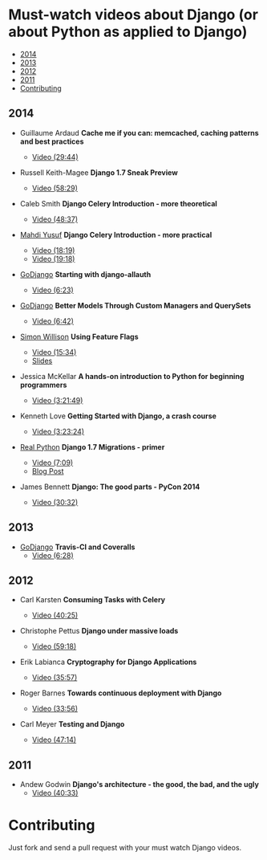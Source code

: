 Must-watch videos about Django (or about Python as applied to Django)
=============

- [2014](#2014)
- [2013](#2013)
- [2012](#2012)
- [2011](#2011)
- [Contributing](#contributing)

## 2014
* Guillaume Ardaud **Cache me if you can: memcached, caching patterns and best practices**
  * [Video (29:44)](https://www.youtube.com/watch?v=R8Xmeynf1T4)

* Russell Keith-Magee **Django 1.7 Sneak Preview**
    * [Video (58:29)](https://www.youtube.com/watch?v=_DPXgr6m1sg)

* Caleb Smith **Django Celery Introduction - more theoretical**
  * [Video (48:37)](https://www.youtube.com/watch?v=3cyq5DHjymw)

* [Mahdi Yusuf](http://neckbeardrepublic.com/) **Django Celery Introduction - more practical**
    * [Video (18:19)](http://neckbeardrepublic.com/screencasts/django-celery-part-1)
    * [Video (19:18)](http://neckbeardrepublic.com/screencasts/django-celery-part-2)
   
* [GoDjango](https://godjango.com/) **Starting with django-allauth**
    * [Video (6:23)](https://godjango.com/65-starting-with-django-allauth/ )

* [GoDjango](https://godjango.com/) **Better Models Through Custom Managers and QuerySets**
    * [Video (6:42)](https://godjango.com/51-better-models-through-custom-managers-and-querysets/ )

* [Simon Willison](http://blog.simonwillison.net/) **Using Feature Flags**
    * [Video (15:34)](https://www.youtube.com/watch?v=WMRjj06R6jg)
    * [Slides](https://speakerdeck.com/simon/feature-flags/)

* Jessica McKellar **A hands-on introduction to Python for beginning programmers**
   * [Video (3:21:49)](https://www.youtube.com/watch?v=MirG-vJOg04)

* Kenneth Love **Getting Started with Django, a crash course**
   * [Video (3:23:24)](https://www.youtube.com/watch?v=KZHXjGP71kQ)

* [Real Python](https://realpython.com/) **Django 1.7 Migrations - primer**
   * [Video (7:09)](http://youtu.be/7PiyO-N6Pho)
   * [Blog Post](https://realpython.com/blog/python/django-migrations-a-primer/)

* James Bennett **Django: The good parts - PyCon 2014**
   * [Video (30:32)](https://www.youtube.com/watch?v=9Vrk44sHIvw)

## 2013
* [GoDjango](https://godjango.com/) **Travis-CI and Coveralls**
    * [Video (6:28)](https://godjango.com/25-travis-ci-and-coveralls/)

## 2012
* Carl Karsten **Consuming Tasks with Celery**
    * [Video (40:25)](https://www.youtube.com/watch?v=MCmNGmFh6wE)

* Christophe Pettus **Django under massive loads**
    * [Video (59:18)](https://www.youtube.com/watch?v=gBT4uxtSkFY)

* Erik Labianca **Cryptography for Django Applications**
    * [Video (35:57)](http://pyvideo.org/video/1381/cryptography-for-django-applications/)

* Roger Barnes **Towards continuous deployment with Django**
    * [Video (33:56)](https://www.youtube.com/watch?v=_lgWVkYYtf4)

* Carl Meyer **Testing and Django**
    * [Video (47:14)](http://pyvideo.org/video/699/testing-and-django)

## 2011
* Andew Godwin **Django's architecture - the good, the bad, and the ugly**
    * [Video (40:33)](https://www.youtube.com/watch?v=7KTVws3TiC0)


# Contributing

Just fork and send a pull request with your must watch Django videos.
